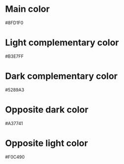 # Main color
#8FD1F0
# Light complementary color
#B3E7FF
# Dark complementary color
#5289A3
# Opposite dark color
#A37741
# Opposite light color
#F0C490